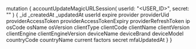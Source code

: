 mutation {
    accountUpdateMagicURLSession(
        userId: "<USER_ID>",
        secret: "<SECRET>"
    ) {
        _id
        _createdAt
        _updatedAt
        userId
        expire
        provider
        providerUid
        providerAccessToken
        providerAccessTokenExpiry
        providerRefreshToken
        ip
        osCode
        osName
        osVersion
        clientType
        clientCode
        clientName
        clientVersion
        clientEngine
        clientEngineVersion
        deviceName
        deviceBrand
        deviceModel
        countryCode
        countryName
        current
        factors
        secret
        mfaUpdatedAt
    }
}
